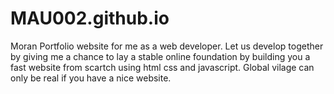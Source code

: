 # MAU002.github.io
Moran
Portfolio website for me as a web developer. Let us develop together by giving me a chance to lay a stable online foundation by building you a fast website from scartch using html css and javascript. Global vilage can only be real if you have a nice website.
